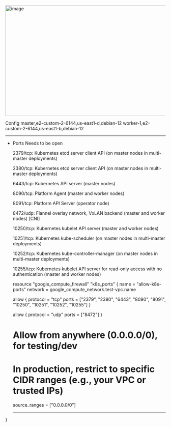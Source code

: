 
<img width="1193" height="348" alt="image" src="https://github.com/user-attachments/assets/b0d7430d-fe08-49a0-8829-08ac0a670ef0" />

Config 
master,e2-custom-2-6144,us-east1-d,debian-12
worker-1,e2-custom-2-6144,us-east1-b,debian-12

---------------------------------------------------------------------------------------------------------------------------------
- Ports Needs to be open 

  2379/tcp: Kubernetes etcd server client API (on master nodes in multi-master deployments)

  2380/tcp: Kubernetes etcd server client API (on master nodes in multi-master deployments)

  6443/tcp: Kubernetes API server (master nodes)

  8090/tcp: Platform Agent (master and worker nodes)

  8091/tcp: Platform API Server (operator node)

  8472/udp: Flannel overlay network, VxLAN backend (master and worker nodes)   [CNI]

  10250/tcp: Kubernetes kubelet API server (master and worker nodes)

  10251/tcp: Kubernetes kube-scheduler (on master nodes in multi-master deployments)

  10252/tcp: Kubernetes kube-controller-manager (on master nodes in multi-master deployments)

  10255/tcp: Kubernetes kubelet API server for read-only access with no authentication (master and worker nodes)

  resource "google_compute_firewall" "k8s_ports" {
  name    = "allow-k8s-ports"
  network =   google_compute_network.test-vpc.name

  allow {
    protocol = "tcp"
    ports    = ["2379", "2380", "6443", "8090", "8091", "10250", "10251", "10252", "10255"]
  }

  allow {
    protocol = "udp"
    ports    = ["8472"]
  }

  # Allow from anywhere (0.0.0.0/0), for testing/dev
  # In production, restrict to specific CIDR ranges (e.g., your VPC or trusted IPs)
  source_ranges = ["0.0.0.0/0"]

  ------------------------------------------------------------------------------------------------------------------
}

  
